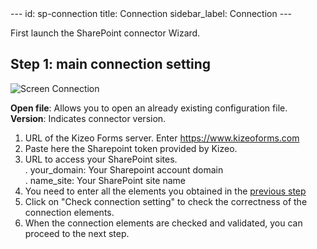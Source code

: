 <head>
    <meta name="robots" content="noindex">
</head>
---
id: sp-connection
title: Connection
sidebar_label: Connection
---

First launch the SharePoint connector Wizard.

## Step 1: main connection setting

![Screen Connection][connection-01]

**Open file**: Allows you to open an already existing configuration file.  
**Version**: Indicates connector version.

1. URL of the Kizeo Forms server. Enter <span style="color:#ABD33D">https://www.kizeoforms.com</span>  
2. Paste here the Sharepoint token provided by Kizeo.
3. URL to access your SharePoint sites.  
    . your_domain: Your Sharepoint account domain  
    . name_site: Your SharePoint site name
4. You need to enter all the elements you obtained in the [previous step](sp-token.md)
5. Click on "Check connection setting" to check the correctness of the connection elements.
6. When the connection elements are checked and validated, you can proceed to the next step.

<!-- ************************** -->
<!-- ***** Pictures List ****** -->
<!-- ************************** -->

[connection-01]: /kizeo-forms-documentations/img/sp/en/connect-01.png